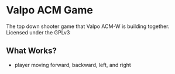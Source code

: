 # Valpo ACM Game
The top down shooter game that Valpo ACM-W is building together. Licensed under the GPLv3

## What Works?
* player moving forward, backward, left, and right
